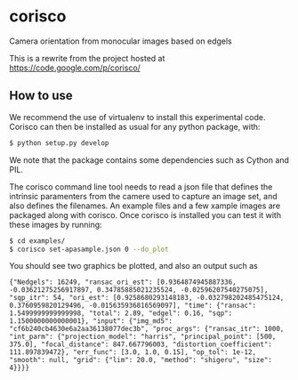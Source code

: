 corisco
=======

Camera orientation from monocular images based on edgels

This is a rewrite from the project hosted at https://code.google.com/p/corisco/

How to use
----------

We recommend the use of virtualenv to install this experimental
code. Corisco can then be installed as usual for any python package,
with:

```bash
$ python setup.py develop
```

We note that the package contains some dependencies such as Cython and PIL.

The corisco command line tool needs to read a json file that defines
the intrinsic paramenters from the camere used to capture an image
set, and also defines the filenames. An example files and a few xample
images are packaged along with corisco. Once corisco is installed you
can test it with these images by running:

```bash
$ cd examples/
$ corisco set-apasample.json 0 --do_plot
```

You should see two graphics be plotted, and also an output such as

```
{"Nedgels": 16249, "ransac_ori_est": [0.9364874945887336, -0.03621275256917897, 0.34785885021235524, -0.02596207540275075], "sqp_itr": 54, "ori_est": [0.9258680293148183, -0.032798202485475124, 0.3760959820129496, -0.015635936816569097], "time": {"ransac": 1.5499999999999998, "total": 2.89, "edgel": 0.16, "sqp": 1.1500000000000001}, "input": {"img_md5": "cf6b240cb4630e6a2aa36138077dec3b", "proc_args": {"ransac_itr": 1000, "int_parm": {"projection_model": "harris", "principal_point": [500, 375.0], "focal_distance": 847.667796003, "distortion_coefficient": 111.897839472}, "err_func": [3.0, 1.0, 0.15], "op_tol": 1e-12, "smooth": null, "grid": {"lim": 20.0, "method": "shigeru", "size": 4}}}}
```
